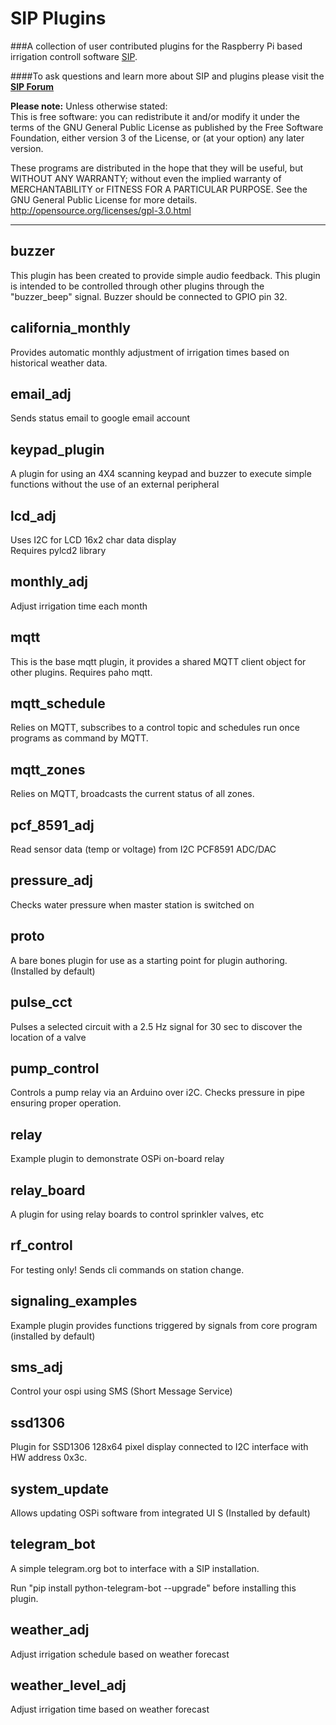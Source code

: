 SIP Plugins
============
###A collection of user contributed plugins for the Raspberry Pi based irrigation controll software  [SIP](https://github.com/Dan-in-CA/SIP).

####To ask questions and learn more about SIP and plugins please visit the **[SIP Forum](http://nosack.com/sipforum/index.php)**

**Please note:** Unless otherwise stated:  
This is free software: you can redistribute it and/or modify it under the terms of the GNU General Public License as published by the Free Software Foundation, either version 3 of the License, or (at your option) any later version.

These programs are distributed in the hope that they will be useful, but WITHOUT ANY WARRANTY; without even the implied warranty of MERCHANTABILITY or FITNESS FOR A PARTICULAR PURPOSE.  See the GNU General Public License for more details.
<http://opensource.org/licenses/gpl-3.0.html>
******************
buzzer
---------
This plugin has been created to provide simple audio feedback. This plugin is intended to be controlled through other 
plugins through the "buzzer_beep" signal. Buzzer should be connected to GPIO pin 32.

california_monthly
---------
Provides automatic monthly adjustment of irrigation times based on historical weather data.

email_adj
----------
Sends status email to google email account

keypad_plugin
----------
A plugin for using an 4X4 scanning keypad and buzzer to execute simple functions without the use of an external peripheral

lcd_adj
----------
Uses I2C for LCD 16x2 char data display  
Requires pylcd2 library

monthly_adj
----------
Adjust irrigation time each month

mqtt
----------
This is the base mqtt plugin,
it provides a shared MQTT client object for other plugins.
Requires paho mqtt.

mqtt_schedule
--------------
Relies on MQTT, subscribes to a control topic and schedules
run once programs as command by MQTT.

mqtt_zones
-------------
Relies on MQTT, broadcasts the current status of all zones.

pcf_8591_adj
----------
Read sensor data (temp or voltage) from I2C PCF8591 ADC/DAC

pressure_adj
----------
Checks water pressure when master station is switched on

proto
---------
A bare bones plugin for use as a starting point for plugin authoring.
(Installed by default)

pulse_cct
----------
Pulses a selected circuit with a 2.5 Hz signal for 30 sec
to discover the location of a valve

pump_control
------------
Controls a pump relay via an Arduino over i2C.
Checks pressure in pipe ensuring proper operation.

relay
----------
Example plugin to demonstrate OSPi on-board relay

relay_board
----------
A plugin for using relay boards to control sprinkler valves, etc

rf_control
----------
For testing only! Sends cli commands on station change.

signaling_examples
----------
Example plugin provides functions triggered by signals from core program (installed by default)

sms_adj
----------
Control your ospi using SMS (Short Message Service)

ssd1306
----------
Plugin for SSD1306 128x64 pixel display connected to I2C interface with HW address 0x3c.

system_update
----------
Allows updating OSPi software from integrated UI  S
(Installed by default)

telegram_bot
-------------
A simple telegram.org bot to interface with a SIP installation.  

Run "pip install python-telegram-bot --upgrade" before installing this plugin.

weather_adj
----------
Adjust irrigation schedule based on weather forecast

weather_level_adj
----------
Adjust irrigation time based on weather forecast

